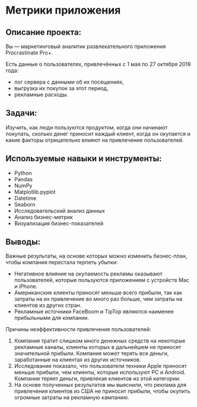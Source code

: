 # Метрики приложения

## Описание проекта:

Вы — маркетинговый аналитик развлекательного приложения Procrastinate Pro+. 

Есть данные о пользователях, привлечённых с 1 мая по 27 октября 2019 года:
- лог сервера с данными об их посещениях,
- выгрузка их покупок за этот период,
- рекламные расходы.

## Задачи:

Изучить, как люди пользуются продуктом, когда они начинают покупать, сколько денег приносит каждый клиент, когда он окупается и какие факторы отрицательно влияют на привлечение пользователей.

## Используемые навыки и инструменты:

- Python
- Pandas
- NumPy
- Matplotlib.pyplot
- Datetime
- Seaborn
- Исследовательский анализ данных
- Анализ бизнес-метрик
- Визуализация бизнес-показателей

## Выводы:

Важные результаты, на основе которых можно изменить бизнес-план, чтобы компания перестала терпеть убытки:

- Негативное влияние на окупаемость рекламы оказывают пользователей, которые пользуются приложением с устройств Mac и iPhone.
- Американские клиенты приносят меньше всего прибыли, так как затраты на их привлечение во много раз больше, чем затраты на клиентов из других стран.
- Рекламные источники FaceBoom и TipTop являются наименее прибыльными для компании.

Причины неэффективности привлечения пользователей:

1. Компания тратит слишком много денежных средств на некоторые рекламные каналы, клиенты которых в дальнейшем не приносят значительной прибыли. Компания может терять все деньги, заработанные на клиентах из других источников.
2. Исследование показало, что пользователи техники Apple приносят меньше прибыли, чем клиенты, которые используют PC и Android. Компания теряет деньги, привлекая клиентов из этой категории.
3. На основе полученных результатов мы выяснили, что реклама для привлечения клиентов из США не приносит прибыли, чтобы окупить огромные затраты на рекламную кампанию.
